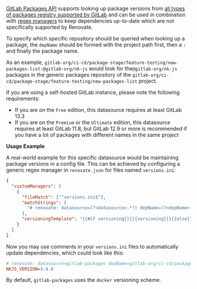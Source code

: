 [GitLab Packages API](https://docs.gitlab.com/ee/api/packages.html) supports looking up package versions from [all types of packages registry supported by GitLab](https://docs.gitlab.com/ee/user/packages/package_registry/index.html) and can be used in combination with [regex managers](https://docs.renovatebot.com/modules/manager/regex/) to keep dependencies up-to-date which are not specifically supported by Renovate.

To specify which specific repository should be queried when looking up a package, the `depName` should be formed with the project path first, then a `:` and finally the package name.

As an example, `gitlab-org/ci-cd/package-stage/feature-testing/new-packages-list:@gitlab-org/nk-js` would look for the`@gitlab-org/nk-js` packages in the generic packages repository of the `gitlab-org/ci-cd/package-stage/feature-testing/new-packages-list` project.

If you are using a self-hosted GitLab instance, please note the following requirements:

- If you are on the `Free` edition, this datasource requires at least GitLab 13.3
- If you are on the `Premium` or the `Ultimate` edition, this datasource requires at least GitLab 11.8, but GitLab 12.9 or more is recommended if you have a lot of packages with different names in the same project

**Usage Example**

A real-world example for this specific datasource would be maintaining package versions in a config file.
This can be achieved by configuring a generic regex manager in `renovate.json` for files named `versions.ini`:

```json
{
  "customManagers": [
    {
      "fileMatch": ["^versions.ini$"],
      "matchStrings": [
        "# renovate: datasource=(?<datasource>.*?) depName=(?<depName>.*?)( versioning=(?<versioning>.*?))?( registryUrl=(?<registryUrl>.*?))?\\s.*?_VERSION=(?<currentValue>.*)\\s"
      ],
      "versioningTemplate": "{{#if versioning}}{{{versioning}}}{{else}}semver{{/if}}"
    }
  ]
}
```

Now you may use comments in your `versions.ini` files to automatically update dependencies, which could look like this:

```ini
# renovate: datasource=gitlab-packages depName=gitlab-org/ci-cd/package-stage/feature-testing/new-packages-list:@gitlab-org/nk-js versioning=semver registryUrl=https://gitlab.com
NKJS_VERSION=3.4.0

```

By default, `gitlab-packages` uses the `docker` versioning scheme.
